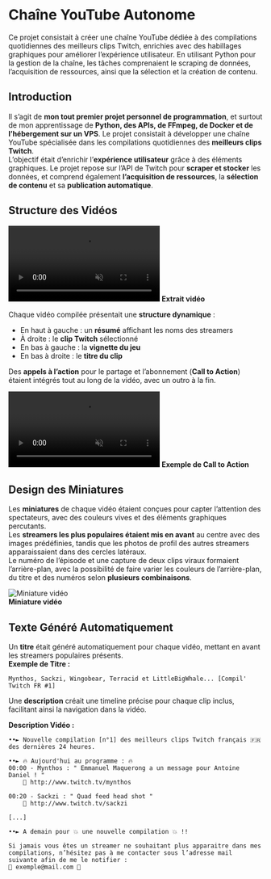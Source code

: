 
# Chaîne YouTube Autonome

Ce projet consistait à créer une chaîne YouTube dédiée à des compilations quotidiennes des meilleurs clips Twitch, enrichies avec des habillages graphiques pour améliorer l’expérience utilisateur. En utilisant Python pour la gestion de la chaîne, les tâches comprenaient le scraping de données, l’acquisition de ressources, ainsi que la sélection et la création de contenu.

## Introduction

Il s’agit de **mon tout premier projet personnel de programmation**, et surtout de mon apprentissage de **Python, des APIs, de FFmpeg, de Docker et de l’hébergement sur un VPS**. Le projet consistait à développer une chaîne YouTube spécialisée dans les compilations quotidiennes des **meilleurs clips Twitch**.  
L’objectif était d’enrichir l’**expérience utilisateur** grâce à des éléments graphiques. Le projet repose sur l’API de Twitch pour **scraper et stocker** les données, et comprend également **l’acquisition de ressources**, la **sélection de contenu** et sa **publication automatique**.

## Structure des Vidéos

<video class="px-8" muted autoplay loop> <source src="/assets/auto_youtube_channel/video.mp4" type="video/mp4"> </video> **Extrait vidéo**

Chaque vidéo compilée présentait une **structure dynamique** :
-   En haut à gauche : un **résumé** affichant les noms des streamers   
-   À droite : le **clip Twitch** sélectionné   
-   En bas à gauche : la **vignette du jeu**   
-   En bas à droite : le **titre du clip**
    

Des **appels à l’action** pour le partage et l’abonnement (**Call to Action**) étaient intégrés tout au long de la vidéo, avec un outro à la fin.

<video class="px-8" muted autoplay loop> <source src="/assets/auto_youtube_channel/call_to_action.mp4" type="video/mp4"> </video> **Exemple de Call to Action**

## Design des Miniatures

Les **miniatures** de chaque vidéo étaient conçues pour capter l’attention des spectateurs, avec des couleurs vives et des éléments graphiques percutants.  
Les **streamers les plus populaires étaient mis en avant** au centre avec des images prédéfinies, tandis que les photos de profil des autres streamers apparaissaient dans des cercles latéraux.  
Le numéro de l’épisode et une capture de deux clips viraux formaient l’arrière-plan, avec la possibilité de faire varier les couleurs de l’arrière-plan, du titre et des numéros selon **plusieurs combinaisons**.

![Miniature vidéo](/assets/auto_youtube_channel/thumbnail.jpg)  
**Miniature vidéo**

## Texte Généré Automatiquement

Un **titre** était généré automatiquement pour chaque vidéo, mettant en avant les streamers populaires présents.  
**Exemple de Titre :**  
```
Mynthos, Sackzi, Wingobear, Terracid et LittleBigWhale... [Compil' Twitch FR #1]
```

Une **description** créait une timeline précise pour chaque clip inclus, facilitant ainsi la navigation dans la vidéo.

**Description Vidéo :**

```
••► Nouvelle compilation [n°1] des meilleurs clips Twitch français 🇫🇷 des dernières 24 heures.

••► 🔥 Aujourd'hui au programme : 🔥
00:00 - Mynthos : " Emmanuel Maquerong a un message pour Antoine Daniel ! "
    🔗 http://www.twitch.tv/mynthos

00:20 - Sackzi : " Quad feed head shot "
    🔗 http://www.twitch.tv/sackzi

[...]

••► A demain pour 💥 une nouvelle compilation 💥 !!

Si jamais vous êtes un streamer ne souhaitant plus apparaitre dans mes compilations, n’hésitez pas à me contacter sous l’adresse mail suivante afin de me le notifier :
📧 exemple@mail.com 📧
```